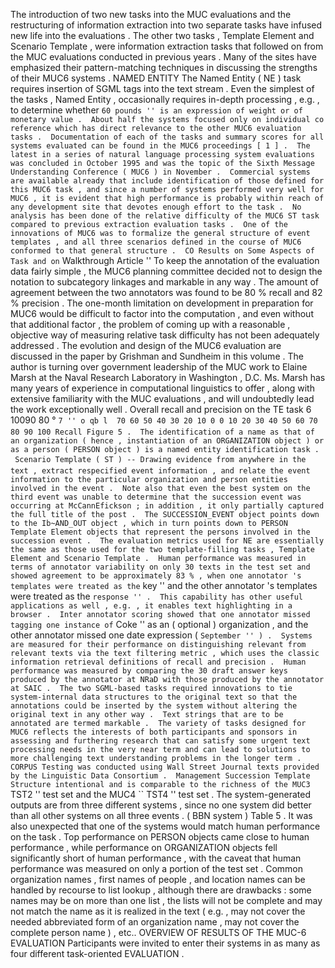 The introduction of two new tasks into the MUC evaluations and the restructuring of information extraction into two separate tasks have infused new life into the evaluations . 
The other two tasks , Template Element and Scenario Template , were information extraction tasks that followed on from the MUC evaluations conducted in previous years . 
Many of the sites have emphasized their pattern-matching techniques in discussing the strengths of their MUC6 systems . 
NAMED ENTITY The Named Entity ( NE ) task requires insertion of SGML tags into the text stream . 
Even the simplest of the tasks , Named Entity , occasionally requires in-depth processing , e.g. , to determine whether `` 60 pounds '' is an expression of weight or of monetary value . 
About half the systems focused only on individual co reference which has direct relevance to the other MUC6 evaluation tasks . 
Documentation of each of the tasks and summary scores for all systems evaluated can be found in the MUC6 proceedings [ 1 ] . 
The latest in a series of natural language processing system evaluations was concluded in October 1995 and was the topic of the Sixth Message Understanding Conference ( MUC6 ) in November . 
Commercial systems are available already that include identification of those defined for this MUC6 task , and since a number of systems performed very well for MUC6 , it is evident that high performance is probably within reach of any development site that devotes enough effort to the task . 
No analysis has been done of the relative difficulty of the MUC6 ST task compared to previous extraction evaluation tasks . 
One of the innovations of MUC6 was to formalize the general structure of event templates , and all three scenarios defined in the course of MUC6 conformed to that general structure . 
CO Results on Some Aspects of Task and on `` Walkthrough Article '' To keep the annotation of the evaluation data fairly simple , the MUC6 planning committee decided not to design the notation to subcategory linkages and markable in any way . 
The amount of agreement between the two annotators was found to be 80 % recall and 82 % precision . 
The one-month limitation on development in preparation for MUC6 would be difficult to factor into the computation , and even without that additional factor , the problem of coming up with a reasonable , objective way of measuring relative task difficulty has not been adequately addressed . 
The evolution and design of the MUC6 evaluation are discussed in the paper by Grishman and Sundheim in this volume . 
The author is turning over government leadership of the MUC work to Elaine Marsh at the Naval Research Laboratory in Washington , D.C. Ms. Marsh has many years of experience in computational linguistics to offer , along with extensive familiarity with the MUC evaluations , and will undoubtedly lead the work exceptionally well . 
Overall recall and precision on the TE task 6 10090 80 ° `` 7 '' o qb l  70 60 50 40 30 20 10 0 0 10 20 30 40 50 60 70 80 90 100 Recall Figure 5 . 
The identification of a name as that of an organization ( hence , instantiation of an ORGANIZATION object ) or as a person ( PERSON object ) is a named entity identification task . 
 Scenario Template ( ST ) -- Drawing evidence from anywhere in the text , extract respecified event information , and relate the event information to the particular organization and person entities involved in the event . 
Note also that even the best system on the third event was unable to determine that the succession event was occurring at McCannEfickson ; in addition , it only partially captured the full title of the post . 
The SUCCESSION_EVENT object points down to the Ib~AND_OUT object , which in turn points down to PERSON Template Element objects that represent the persons involved in the succession event . 
The evaluation metrics used for NE are essentially the same as those used for the two template-filling tasks , Template Element and Scenario Template . 
Human performance was measured in terms of annotator variability on only 30 texts in the test set and showed agreement to be approximately 83 % , when one annotator 's templates were treated as the `` key '' and the other annotator 's templates were treated as the `` response '' . 
This capability has other useful applications as well , e.g. , it enables text highlighting in a browser . 
Inter annotator scoring showed that one annotator missed tagging one instance of `` Coke '' as an ( optional ) organization , and the other annotator missed one date expression ( `` September '' ) . 
Systems are measured for their performance on distinguishing relevant from relevant texts via the text filtering metric , which uses the classic information retrieval definitions of recall and precision . 
Human performance was measured by comparing the 30 draft answer keys produced by the annotator at NRaD with those produced by the annotator at SAIC . 
The two SGML-based tasks required innovations to tie system-internal data structures to the original text so that the annotations could be inserted by the system without altering the original text in any other way . 
Text strings that are to be annotated are termed markable . 
The variety of tasks designed for MUC6 reflects the interests of both participants and sponsors in assessing and furthering research that can satisfy some urgent text processing needs in the very near term and can lead to solutions to more challenging text understanding problems in the longer term . 
CORPUS Testing was conducted using Wall Street Journal texts provided by the Linguistic Data Consortium . 
Management Succession Template Structure intentional and is comparable to the richness of the MUC3 `` TST2 '' test set and the MUC4 `` TST4 '' test set . 
The system-generated outputs are from three different systems , since no one system did better than all other systems on all three events . 
( BBN system ) Table 5 . 
It was also unexpected that one of the systems would match human performance on the task . 
Top performance on PERSON objects came close to human performance , while performance on ORGANIZATION objects fell significantly short of human performance , with the caveat that human performance was measured on only a portion of the test set . 
Common organization names , first names of people , and location names can be handled by recourse to list lookup , although there are drawbacks : some names may be on more than one list , the lists will not be complete and may not match the name as it is realized in the text ( e.g. , may not cover the needed abbreviated form of an organization name , may not cover the complete person name ) , etc.. 
OVERVIEW OF RESULTS OF THE MUC-6 EVALUATION
Participants were invited to enter their systems in as many as four different task-oriented EVALUATION . 